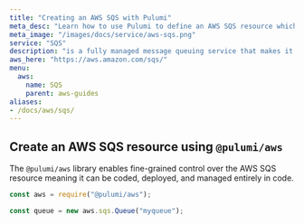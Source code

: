 ```yaml
---
title: "Creating an AWS SQS with Pulumi"
meta_desc: "Learn how to use Pulumi to define an AWS SQS resource which can then be deployed to AWS and managed as infrastructure as code."
meta_image: "/images/docs/service/aws-sqs.png"
service: "SQS"
description: "is a fully managed message queuing service that makes it easy to decouple and scale microservices, distributed systems, and serverless applications"
aws_here: "https://aws.amazon.com/sqs/"
menu:
  aws:
    name: SQS
    parent: aws-guides
aliases:
- /docs/aws/sqs/
---
```


## Create an AWS SQS resource using `@pulumi/aws`

The `@pulumi/aws` library enables fine-grained control over the AWS SQS resource meaning it can be coded, deployed, and managed entirely in code.

```javascript
const aws = require("@pulumi/aws");

const queue = new aws.sqs.Queue("myqueue");
```
